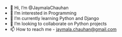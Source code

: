 - 👋 Hi, I’m @JaymalaChauhan
- 👀 I’m interested in Programming
- 🌱 I’m currently learning Python and Django
- 💞️ I’m looking to collaborate on Python projects
- 📫 How to reach me - jaymala.chauhan@gmail.com

<!---
JaymalaChauhan/JaymalaChauhan is a ✨ special ✨ repository because its `README.md` (this file) appears on your GitHub profile.
You can click the Preview link to take a look at your changes.
--->
